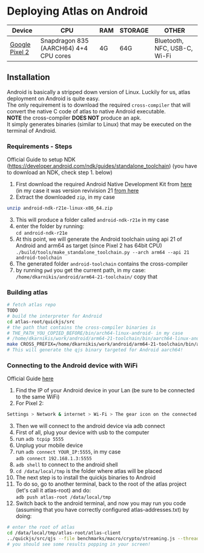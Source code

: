 # Deploying Atlas on Android

| Device                      	| CPU                                                  	| RAM  	| STORAGE 	| OTHER 	|
|-----------------------------	|------------------------------------------------------	|------	|---------	|-------	|
| [Google Pixel 2](https://thepihut.com/products/raspberry-pi-zero-wh-starter-kit) 	| Snapdragon 835 (AARCH64) 4+4 CPU cores 	| 4G	| 64G     	|Bluetooth, NFC, USB-C, Wi-Fi|

## Installation
Android is basically a stripped down version of Linux. Luckily for us, atlas deployment on Android is quite easy.  
The only requirement is to download the required `cross-compiler` that will convert the native C code of atlas to native Android executable.  
**NOTE** the cross-compiler **DOES NOT** produce an apk.  
It simply generates binaries (similar to Linux) that may be executed on the terminal of Android. 

### Requirements - Steps
Official Guide to setup NDK (https://developer.android.com/ndk/guides/standalone_toolchain)
(you have to download an NDK, check step 1. below)

1. First download the required Android Native Development Kit from [here](https://developer.android.com/ndk/downloads) (in my case it was version revivision 21 [from here](https://github.com/android/ndk/wiki/Unsupported-Downloads)  
2. Extract the downloaded `zip`, in my case  
```bash
unzip android-ndk-r21e-linux-x86_64.zip
```
3. This will produce a folder called `android-ndk-r21e` in my case 
4. enter the folder by running:  
`cd android-ndk-r21e`
5. At this point, we will generate the Android toolchain using api 21 of Android and arm64 as target (since Pixel 2 has 64bit CPU)
`./build/tools/make_standalone_toolchain.py --arch arm64 --api 21 android-toolchain`
6. The generated folder `android-toolchain` contains the cross-compiler
7. by running `pwd` you get the current path, in my case:  
`/home/dkarnikis/android/arm64-21-toolchain/` copy that

### Building atlas
```sh
# fetch atlas repo
TODO
# build the interpreter for Android
cd atlas-root/quickjs/src
# the path that contains the cross-compiler binaries is 
# THE_PATH_YOU_COPIED_BEFORE/bin/arch64-linux-android- in my case
# /home/dkarnikis/work/android/arm64-21-toolchain/bin/aarch64-linux-android-
make CROSS_PREFIX=/home/dkarnikis/work/android/arm64-21-toolchain/bin/aarch64-linux-android- ANDROID=1
# This will generate the qjs binary targeted for Android aarch64!
```

### Connecting to the Android device with WiFi
Official Guide [here](https://developer.android.com/studio/command-line/adb)
1. Find the IP of your Android device in your Lan (be sure to be connected to the same WiFi)
2. For Pixel 2:
```sh
Settings > Network & internet > Wi-Fi > The gear icon on the connected Wi-Fi > Advanced (on the bottom) > Under the IP address you may find you IP address (192.168.1.3 in my case)
```
3. Then we will connect to the android device via adb connect  
4. First of all, plug your device with usb to the computer
5. run `adb tcpip 5555`
6. Unplug your mobile device
7. run
`adb connect YOUR_IP:5555`, in my case  
`adb connect 192.168.1.3:5555`
8. `adb shell` to connect to the android shell
9. `cd /data/local/tmp` is the folder where atlas will be placed
10. The next step is to install the quickjs binaries to Android
11. To do so, go to another terminal, back to the root of the atlas project (let's call it atlas-root) and do:  
`adb push atlas-root /data/local/tmp`
12. Switch back to the android terminal, and now you may run you code (assuming that you have correctly configured atlas-addresses.txt) by doing:  
```sh
# enter the root of atlas
cd /data/local/tmp/atlas-root/atlas-client
../quickjs/src/qjs --file benchmarks/macro/crypto/streaming.js --threads 2 --servers 2 --verbose
# you should see some results popping in your screen!
```
